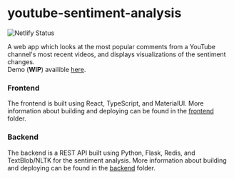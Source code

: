 # youtube-sentiment-analysis

![Netlify Status](https://api.netlify.com/api/v1/badges/2277635f-9f54-4614-a87b-2b28a0627106/deploy-status)

A web app which looks at the most popular comments from a YouTube channel's most recent videos,
and displays visualizations of the sentiment changes.  
Demo (**WIP**) availible [here](https://rs-youtube-sentiment-analysis.netlify.app/).

### Frontend

The frontend is built using React, TypeScript, and MaterialUI. More information about building
and deploying can be found in the [frontend](https://github.com/raduschirliu/youtube-sentiment-analysis/tree/master/frontend) folder.

### Backend

The backend is a REST API built using Python, Flask, Redis, and TextBlob/NLTK for the sentiment analysis. More information
about building and deploying can be found in the [backend](https://github.com/raduschirliu/youtube-sentiment-analysis/tree/master/backend) folder.
